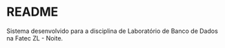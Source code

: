 # README #

Sistema desenvolvido para a disciplina de Laboratório de Banco de Dados na Fatec ZL - Noite.